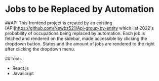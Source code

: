 # Jobs to be Replaced by Automation

##API
  This frontend project is created by an existing [API]https://github.com/Newbz521/Api-group-by-entity which list 2022's probability of occupations being replaced by automation. Each job is fetched and rendered on the sidebar, made accessible by clicking the dropdown button. States and the amount of jobs are rendered to the right after clicking the dropdown menu.

##Tools
  <ul>
  <li>React.js</ls>
  <li>Javascript</>
  </ul>
